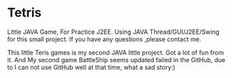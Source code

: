 # Tetris
Little JAVA Game, For Practice J2EE.
Using JAVA Thread/GUI/J2EE/Swing for this small project.
If you have any questions ,please contact me.


This little Teris games is my second JAVA little project.
Got a lot of fun from it.
And My second game BattleShip seems updated failed in the GitHub, due to I can not use GitHub well at that time, what a sad story:)
